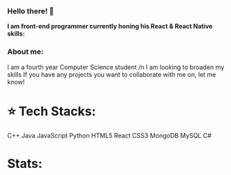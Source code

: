 ### Hello there! 👋

<!--
**MKD-hub/MKD-hub** is a ✨ _special_ ✨ repository because its `README.md` (this file) appears on your GitHub profile.

Here are some ideas to get you started:

- 🔭 I’m currently working on ...
- 🌱 I’m currently learning ...
- 👯 I’m looking to collaborate on ...
- 🤔 I’m looking for help with ...
- 💬 Ask me about ...
- 📫 How to reach me: ...
- 😄 Pronouns: ...
- ⚡ Fun fact: ...
-->

**I am front-end programmer currently honing his React & React Native skills:**

### About me:
I am a fourth year Computer Science student /n
I am looking to broaden my skills 
If you have any projects you want to collaborate with me on, let me know!

# ⭐ Tech Stacks:
 C++ Java JavaScript Python HTML5 React CSS3 MongoDB MySQL C#
# Stats:
